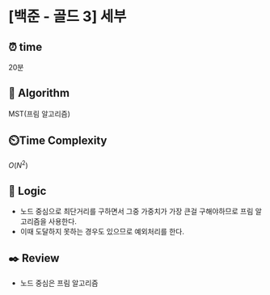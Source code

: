 # [백준 - 골드 3] 세부

## ⏰  **time**
20분

## :pushpin: **Algorithm**
MST(프림 알고리즘)

## ⏲️**Time Complexity**
$O(N^2)$

## :round_pushpin: **Logic**
- 노드 중심으로 최단거리를 구하면서 그중 가중치가 가장 큰걸 구해야하므로 프림 알고리즘을 사용한다.
- 이때 도달하지 못하는 경우도 있으므로 예외처리를 한다.

## :black_nib: **Review**
- 노드 중심은 프림 알고리즘
